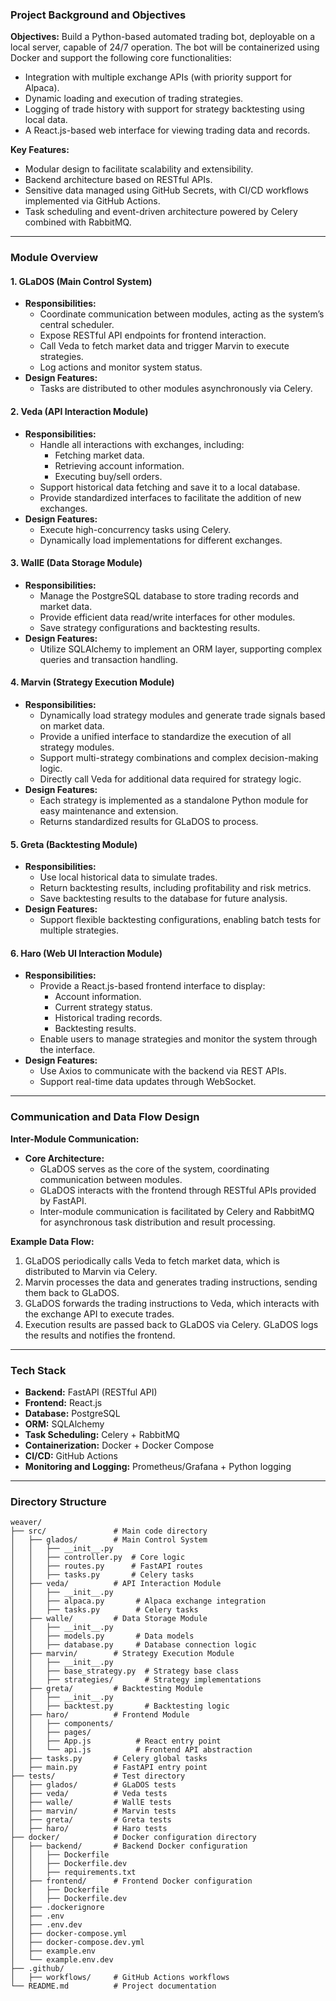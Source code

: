 ### Project Background and Objectives

**Objectives:**
Build a Python-based automated trading bot, deployable on a local server, capable of 24/7 operation. The bot will be containerized using Docker and support the following core functionalities:

- Integration with multiple exchange APIs (with priority support for Alpaca).
- Dynamic loading and execution of trading strategies.
- Logging of trade history with support for strategy backtesting using local data.
- A React.js-based web interface for viewing trading data and records.

**Key Features:**

- Modular design to facilitate scalability and extensibility.
- Backend architecture based on RESTful APIs.
- Sensitive data managed using GitHub Secrets, with CI/CD workflows implemented via GitHub Actions.
- Task scheduling and event-driven architecture powered by Celery combined with RabbitMQ.

---

### Module Overview

#### **1. GLaDOS (Main Control System)**

- **Responsibilities:**
  - Coordinate communication between modules, acting as the system’s central scheduler.
  - Expose RESTful API endpoints for frontend interaction.
  - Call Veda to fetch market data and trigger Marvin to execute strategies.
  - Log actions and monitor system status.
- **Design Features:**
  - Tasks are distributed to other modules asynchronously via Celery.

#### **2. Veda (API Interaction Module)**

- **Responsibilities:**
  - Handle all interactions with exchanges, including:
    - Fetching market data.
    - Retrieving account information.
    - Executing buy/sell orders.
  - Support historical data fetching and save it to a local database.
  - Provide standardized interfaces to facilitate the addition of new exchanges.
- **Design Features:**
  - Execute high-concurrency tasks using Celery.
  - Dynamically load implementations for different exchanges.

#### **3. WallE (Data Storage Module)**

- **Responsibilities:**
  - Manage the PostgreSQL database to store trading records and market data.
  - Provide efficient data read/write interfaces for other modules.
  - Save strategy configurations and backtesting results.
- **Design Features:**
  - Utilize SQLAlchemy to implement an ORM layer, supporting complex queries and transaction handling.

#### **4. Marvin (Strategy Execution Module)**

- **Responsibilities:**
  - Dynamically load strategy modules and generate trade signals based on market data.
  - Provide a unified interface to standardize the execution of all strategy modules.
  - Support multi-strategy combinations and complex decision-making logic.
  - Directly call Veda for additional data required for strategy logic.
- **Design Features:**
  - Each strategy is implemented as a standalone Python module for easy maintenance and extension.
  - Returns standardized results for GLaDOS to process.

#### **5. Greta (Backtesting Module)**

- **Responsibilities:**
  - Use local historical data to simulate trades.
  - Return backtesting results, including profitability and risk metrics.
  - Save backtesting results to the database for future analysis.
- **Design Features:**
  - Support flexible backtesting configurations, enabling batch tests for multiple strategies.

#### **6. Haro (Web UI Interaction Module)**

- **Responsibilities:**
  - Provide a React.js-based frontend interface to display:
    - Account information.
    - Current strategy status.
    - Historical trading records.
    - Backtesting results.
  - Enable users to manage strategies and monitor the system through the interface.
- **Design Features:**
  - Use Axios to communicate with the backend via REST APIs.
  - Support real-time data updates through WebSocket.

---

### Communication and Data Flow Design

**Inter-Module Communication:**

- **Core Architecture:**
  - GLaDOS serves as the core of the system, coordinating communication between modules.
  - GLaDOS interacts with the frontend through RESTful APIs provided by FastAPI.
  - Inter-module communication is facilitated by Celery and RabbitMQ for asynchronous task distribution and result processing.

**Example Data Flow:**

1. GLaDOS periodically calls Veda to fetch market data, which is distributed to Marvin via Celery.
2. Marvin processes the data and generates trading instructions, sending them back to GLaDOS.
3. GLaDOS forwards the trading instructions to Veda, which interacts with the exchange API to execute trades.
4. Execution results are passed back to GLaDOS via Celery. GLaDOS logs the results and notifies the frontend.

---

### Tech Stack

- **Backend:** FastAPI (RESTful API)
- **Frontend:** React.js
- **Database:** PostgreSQL
- **ORM:** SQLAlchemy
- **Task Scheduling:** Celery + RabbitMQ
- **Containerization:** Docker + Docker Compose
- **CI/CD:** GitHub Actions
- **Monitoring and Logging:** Prometheus/Grafana + Python logging

---

### Directory Structure

```plaintext
weaver/
├── src/               # Main code directory
│   ├── glados/        # Main Control System
│   │   ├── __init__.py
│   │   ├── controller.py  # Core logic
│   │   ├── routes.py      # FastAPI routes
│   │   ├── tasks.py       # Celery tasks
│   ├── veda/          # API Interaction Module
│   │   ├── __init__.py
│   │   ├── alpaca.py       # Alpaca exchange integration
│   │   ├── tasks.py        # Celery tasks
│   ├── walle/         # Data Storage Module
│   │   ├── __init__.py
│   │   ├── models.py       # Data models
│   │   ├── database.py     # Database connection logic
│   ├── marvin/        # Strategy Execution Module
│   │   ├── __init__.py
│   │   ├── base_strategy.py  # Strategy base class
│   │   ├── strategies/       # Strategy implementations
│   ├── greta/         # Backtesting Module
│   │   ├── __init__.py
│   │   ├── backtest.py       # Backtesting logic
│   ├── haro/          # Frontend Module
│   │   ├── components/
│   │   ├── pages/
│   │   ├── App.js          # React entry point
│   │   └── api.js          # Frontend API abstraction
│   ├── tasks.py       # Celery global tasks
│   ├── main.py        # FastAPI entry point
├── tests/             # Test directory
│   ├── glados/        # GLaDOS tests
│   ├── veda/          # Veda tests
│   ├── walle/         # WallE tests
│   ├── marvin/        # Marvin tests
│   ├── greta/         # Greta tests
│   ├── haro/          # Haro tests
├── docker/            # Docker configuration directory
│   ├── backend/       # Backend Docker configuration
│   │   ├── Dockerfile
│   │   ├── Dockerfile.dev
│   │   ├── requirements.txt
│   ├── frontend/      # Frontend Docker configuration
│   │   ├── Dockerfile
│   │   ├── Dockerfile.dev
│   ├── .dockerignore
│   ├── .env
│   ├── .env.dev
│   ├── docker-compose.yml
│   ├── docker-compose.dev.yml
│   ├── example.env
│   └── example.env.dev
├── .github/
│   ├── workflows/     # GitHub Actions workflows
└── README.md          # Project documentation
```

